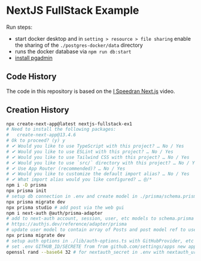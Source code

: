 # NextJS FullStack Example

Run steps:

- start docker desktop and in `setting > resource > file sharing` enable
  the sharing of the `./postgres-docker/data` directory
- runs the docker database via `npm run db:start`
- [install pgadmin](https://www.pgadmin.org/download/pgadmin-4-container/)

## Code History

The code in this repository is based on the
[I Speedran Next.js](https://youtu.be/qzY1BKvvP4E)
video.

## Creation History

```bash
npx create-next-app@latest nextjs-fullstack-ex1
# Need to install the following packages:
#   create-next-app@13.4.6
# Ok to proceed? (y) y
# ✔ Would you like to use TypeScript with this project? … No / Yes
# ✔ Would you like to use ESLint with this project? … No / Yes
# ✔ Would you like to use Tailwind CSS with this project? … No / Yes
# ✔ Would you like to use `src/` directory with this project? … No / Yes
# ✔ Use App Router (recommended)? … No / Yes
# ✔ Would you like to customize the default import alias? … No / Yes
# ✔ What import alias would you like configured? … @/*
npm i -D prisma
npx prisma init
# setup db connection in .env and create model in ./prisma/schema.prisma
npx prisma migrate dev
npx prisma studio # add post via the web gui
npm i next-auth @auth/prisma-adapter
# add to next-auth account, session, user, etc models to schema.prisma from
# https://authjs.dev/reference/adapter/prisma
# update user model to contain array of Posts and post model ref to user
npx prisma migrate dev
# setup auth options in ./lib/auth-options.ts with GitHubProvider, etc
# set .env GITHUB_ID/SECRETE from from github.com/settings/apps new app
openssl rand --base64 32 # for nextauth_secret in .env with nextauth_url
```

